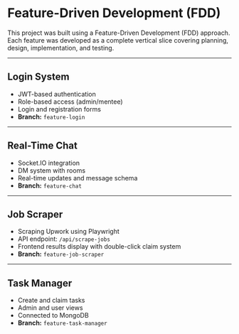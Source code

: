 # Feature-Driven Development (FDD)

This project was built using a Feature-Driven Development (FDD) approach. Each feature was developed as a complete vertical slice covering planning, design, implementation, and testing.

---

## Login System
- JWT-based authentication
- Role-based access (admin/mentee)
- Login and registration forms
- **Branch:** `feature-login`

---

## Real-Time Chat
- Socket.IO integration
- DM system with rooms
- Real-time updates and message schema
- **Branch:** `feature-chat`

---

## Job Scraper
- Scraping Upwork using Playwright
- API endpoint: `/api/scrape-jobs`
- Frontend results display with double-click claim system
- **Branch:** `feature-job-scraper`

---

## Task Manager
- Create and claim tasks
- Admin and user views
- Connected to MongoDB
- **Branch:** `feature-task-manager`

